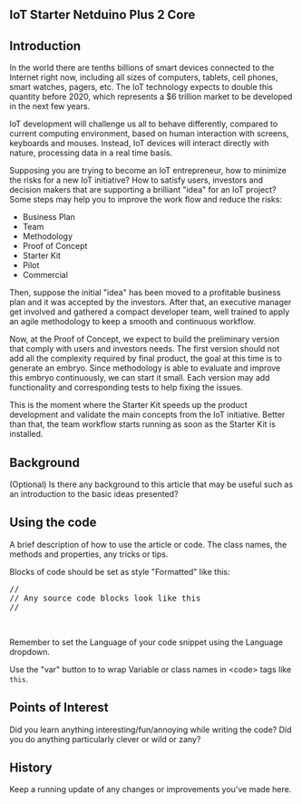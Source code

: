 IoT Starter Netduino Plus 2 Core
---

<h2>Introduction</h2>

In the world there are tenths billions of  smart devices connected to the Internet right now, including all sizes of computers, tablets, cell phones, smart watches, pagers, etc. The IoT technology expects to double this quantity before 2020, which represents a $6 trillion market to be developed in the next few years.

IoT development will challenge us all to behave  differently, compared to current  computing environment, based on human interaction with screens, keyboards and mouses. Instead, IoT devices will interact directly with nature, processing data in a real time basis. 

Supposing you are trying to become an IoT entrepreneur, how to minimize the risks for a new IoT initiative? How to satisfy  users, investors and decision makers that are supporting a brilliant "idea" for an IoT project? Some steps may help you to improve the work flow and reduce the risks:

- Business Plan
- Team
- Methodology
- Proof of Concept
- Starter Kit
- Pilot
- Commercial

Then, suppose the initial "idea" has been moved to a profitable business plan and it was accepted by the investors. After that, an executive manager get involved and gathered a compact developer team, well trained to apply an agile methodology to keep a smooth and continuous workflow.

Now, at the Proof of Concept, we expect to build the preliminary version that comply with users and investors needs. The first version should not add all the complexity required by final product, the goal at this time is to generate an embryo. Since methodology is able to evaluate and improve this embryo continuously, we can start it small. Each version may add functionality and corresponding tests to help fixing the issues.

This is the moment where the Starter Kit speeds up the product development and validate the main concepts from the IoT initiative. Better than that, the team workflow starts running as soon as the Starter Kit is installed. 

<h2>Background</h2>

<p>(Optional) Is there any background to this article that may be useful such as an introduction to the basic ideas presented?</p>

<h2>Using the code</h2>

<p>A brief description of how to use the article or code. The class names, the methods and properties, any tricks or tips.</p>

<p>Blocks of code should be set as style &quot;Formatted&quot; like this:</p>

<pre lang="C++">
//
// Any source code blocks look like this
//</pre>

<p>&nbsp;</p>

<p>Remember to set the Language of your code snippet using the Language dropdown.</p>

<p>Use the &quot;var&quot; button to to wrap Variable or class names in &lt;code&gt; tags like <code>this</code>.</p>

<h2>Points of Interest</h2>

<p>Did you learn anything interesting/fun/annoying while writing the code? Did you do anything particularly clever or wild or zany?</p>

<h2>History</h2>

<p>Keep a running update of any changes or improvements you&#39;ve made here.</p>